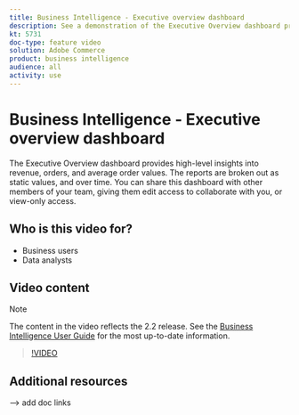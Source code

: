 ```yaml
---
title: Business Intelligence - Executive overview dashboard
description: See a demonstration of the Executive Overview dashboard provided by Business Intelligence.
kt: 5731
doc-type: feature video
solution: Adobe Commerce
product: business intelligence
audience: all
activity: use
---
```


# Business Intelligence - Executive overview dashboard

The Executive Overview dashboard provides high-level insights into revenue, orders, and average order values. The reports are
broken out as static values, and over time. You can share this dashboard with other members of your team, giving them edit access
to collaborate with you, or view-only access.

## Who is this video for?

- Business users
- Data analysts

## Video content

>[!NOTE]
>
>The content in the video reflects the 2.2 release. See the [Business Intelligence User Guide](https://docs.magento.com/mbi/) for the most up-to-date information.

>[!VIDEO](https://video.tv.adobe.com/v/35986?quality=12&learn=on)

## Additional resources

--> add doc links